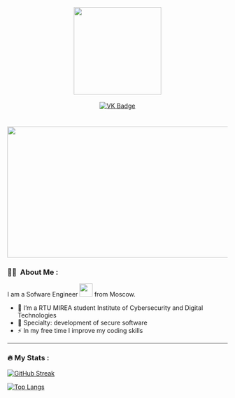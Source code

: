<div id="header" align="center">
  <img src="https://media.giphy.com/media/3osxY9kuM2NGUfvThe/giphy.gif" width="200"/>
</div>
<br>
<div id="badges" align="center">
  <a href="https://vk.com/kingdeady">
    <img src="https://img.shields.io/badge/kingdeady-blue?style=for-the-badge&logo=VK&logoColor=white" alt="VK Badge">  
  </a>
  <br>
   <img src="https://komarev.com/ghpvc/?username=kingdeady&style=flat-square&color=blue" alt=""/>
</div>
<h1 align="center"></h1>
<div align="center">
  <img src="https://media.giphy.com/media/dWesBcTLavkZuG35MI/giphy.gif" width="600" height="300"/>
</div>

### :woman_technologist: &nbsp;About Me :

I am a Sofware Engineer <img src="https://media.giphy.com/media/WUlplcMpOCEmTGBtBW/giphy.gif" width="30"> from Moscow.
- 🔭 I’m a RTU MIREA student Institute of Cybersecurity and Digital Technologies
- 🌱 Specialty: development of secure software
- ⚡ In my free time I improve my coding skills
---

### :fire: My Stats :
[![GitHub Streak](http://github-readme-streak-stats.herokuapp.com?user=kingdeady&theme=dark&background=000000)](https://git.io/streak-stats)

[![Top Langs](https://github-readme-stats.vercel.app/api/top-langs/?username=kingdeady&layout=compact&theme=vision-friendly-dark)](https://github.com/anuraghazra/github-readme-stats)








